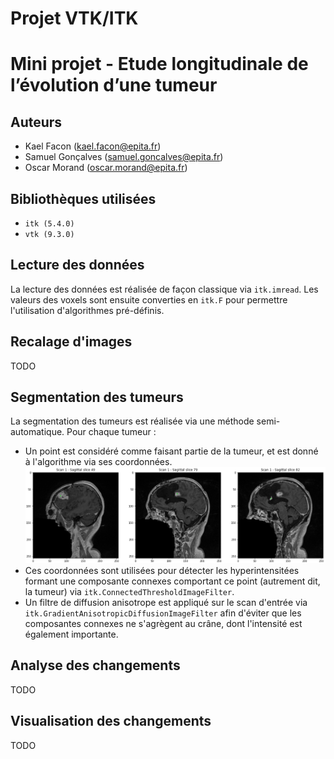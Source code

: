 # Projet VTK/ITK
# Mini projet - Etude longitudinale de l’évolution d’une tumeur
## Auteurs
- Kael Facon (kael.facon@epita.fr)
- Samuel Gonçalves (samuel.goncalves@epita.fr)
- Oscar Morand (oscar.morand@epita.fr)

## Bibliothèques utilisées
- `itk (5.4.0)`
- `vtk (9.3.0)`

## Lecture des données
La lecture des données est réalisée de façon classique via `itk.imread`. Les valeurs des voxels sont ensuite converties en `itk.F` pour permettre l'utilisation d'algorithmes pré-définis.

## Recalage d'images
TODO

## Segmentation des tumeurs
La segmentation des tumeurs est réalisée via une méthode semi-automatique. Pour chaque tumeur :
- Un point est considéré comme faisant partie de la tumeur, et est donné à l'algorithme via ses coordonnées.
  ![Points choisis de la tumeur](Images/Points.png)
- Ces coordonnées sont utilisées pour détecter les hyperintensitées formant une composante connexes comportant ce point (autrement dit, la tumeur) via `itk.ConnectedThresholdImageFilter`.
- Un filtre de diffusion anisotrope est appliqué sur le scan d'entrée via `itk.GradientAnisotropicDiffusionImageFilter` afin d'éviter que les composantes connexes ne s'agrègent au crâne, dont l'intensité est également importante.

## Analyse des changements
TODO

## Visualisation des changements
TODO
